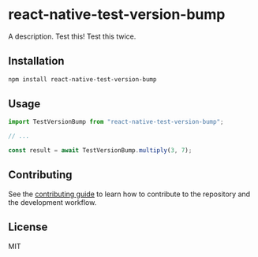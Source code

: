 # react-native-test-version-bump

A description. Test this! Test this twice.

## Installation

```sh
npm install react-native-test-version-bump
```

## Usage

```js
import TestVersionBump from "react-native-test-version-bump";

// ...

const result = await TestVersionBump.multiply(3, 7);
```

## Contributing

See the [contributing guide](CONTRIBUTING.md) to learn how to contribute to the repository and the development workflow.

## License

MIT

